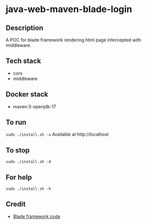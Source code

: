 # java-web-maven-blade-login

## Description
A POC for blade framework rendering html page intercepted with middleware.

## Tech stack
- cors
- middleware

## Docker stack
- maven:3-openjdk-17

## To run
`sudo ./install.sh -u`
Available at http://localhost

## To stop
`sudo ./install.sh -d`

## For help
`sudo ./install.sh -h`

## Credit
- [Blade framework code](https://github.com/eugenp/tutorials/tree/master/web-modules/blade)